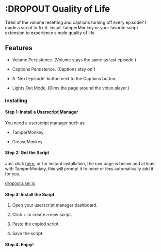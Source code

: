 # :DROPOUT Quality of Life

Tired of the volume resetting and captions turning off every episode? I made a script to fix it. Install TamperMonkey or your favorite script extension to experience simple quality of life.

## Features
- Volume Persistence. (Volume stays the same as last episode.)

- Captions Persistence. (Captions stay on!)

- A 'Next Episode' button next to the Captions button.

- Lights Out Mode. (Dims the page around the video player.)

### Installing

#### Step 1: Install a Userscript Manager

You need a userscript manager such as:

- TamperMonkey

- GreaseMonkey

#### Step 2: Get the Script

Just click [here](https://github.com/oh-ari/DropoutFix/blob/main/dropout.user.js), or for instant installation, the raw page is below and at least with TamperMonkey, this will prompt it to more or less automatically add it for you.

[dropout.user.js](https://github.com/oh-ari/DropoutFix/raw/refs/heads/main/dropout.user.js)

#### Step 3: Install the Script

1. Open your userscript manager dashboard.

2. Click + to create a new script.

3. Paste the copied script.

4. Save the script.

#### Step 4: Enjoy!
